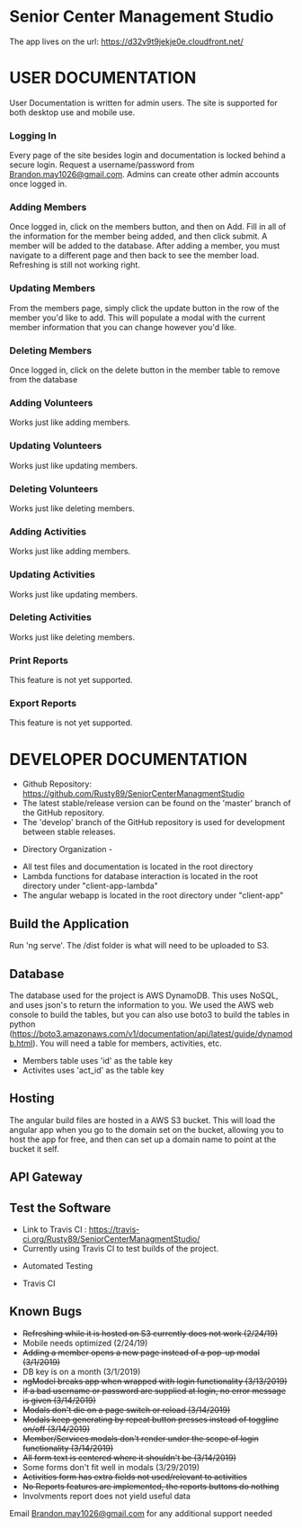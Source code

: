 # Senior Center Management Studio
The app lives on the url: https://d32v9t9jekje0e.cloudfront.net/

# USER DOCUMENTATION
User Documentation is written for admin users. The site is supported for both desktop use and mobile use.

### Logging In
Every page of the site besides login and documentation is locked behind a secure login. Request a username/password from Brandon.may1026@gmail.com. Admins can create other admin accounts once logged in.

### Adding Members
Once logged in, click on the members button, and then on Add. Fill in all of the information for the member being added, and then click submit. A member will be added to the database. After adding a member, you must navigate to a different page and then back to see the member load. Refreshing is still not working right.

### Updating Members
From the members page, simply click the update button in the row of the member you'd like to add. This will populate a modal with the current member information that you can change however you'd like.

### Deleting Members
Once logged in, click on the delete button in the member table to remove from the database

### Adding Volunteers
Works just like adding members.

### Updating Volunteers
Works just like updating members.

### Deleting Volunteers
Works just like deleting members.

### Adding Activities
Works just like adding members.

### Updating Activities
Works just like updating members.

### Deleting Activities
Works just like deleting members.

### Print Reports
This feature is not yet supported.

### Export Reports
This feature is not yet supported.

# DEVELOPER DOCUMENTATION
- Github Repository: https://github.com/Rusty89/SeniorCenterManagmentStudio
- The latest stable/release version can be found on the 'master' branch of the GitHub repository.
- The 'develop' branch of the GitHub repository is used for development between stable releases.
* Directory Organization - 
- All test files and documentation is located in the root directory
- Lambda functions for database interaction is located in the root directory under "client-app-lambda"
- The angular webapp is located in the root directory under "client-app"

## Build the Application
Run 'ng serve'. The /dist folder is what will need to be uploaded to S3.

## Database
The database used for the project is AWS DynamoDB. This uses NoSQL, and uses json's to return the information to you. We used the AWS web console to build the tables, but you can also use boto3 to build the tables in python (https://boto3.amazonaws.com/v1/documentation/api/latest/guide/dynamodb.html). You will need a table for members, activities, etc.
* Members table uses 'id' as the table key
* Activites uses 'act_id' as the table key

## Hosting
The angular build files are hosted in a AWS S3 bucket. This will load the angular app when you go to the domain set on the bucket, allowing you to host the app for free, and then can set up a domain name to point at the bucket it self. 

## API Gateway

## Test the Software
- Link to Travis CI : https://travis-ci.org/Rusty89/SeniorCenterManagmentStudio/
- Currently using Travis CI to test builds of the project.
* Automated Testing 
- Travis CI


## Known Bugs
* ~~Refreshing while it is hosted on S3 currently does not work (2/24/19)~~
* Mobile needs optimized (2/24/19)
* ~~Adding a member opens a new page instead of a pop-up modal (3/1/2019)~~
* DB key is on a month (3/1/2019)
* ~~ngModel breaks app when wrapped with login functionality (3/13/2019)~~
* ~~If a bad username or password are supplied at login, no error message is given (3/14/2019)~~
* ~~Modals don't die on a page switch or reload (3/14/2019)~~
* ~~Modals keep generating by repeat button presses instead of toggline on/off (3/14/2019)~~
* ~~Member/Services modals don't render under the scope of login functionality (3/14/2019)~~
* ~~All form text is centered where it shouldn't be (3/14/2019)~~
* Some forms don't fit well in modals (3/29/2019)
* ~~Activities form has extra fields not used/relevant to activities~~
* ~~No Reports features are implemented, the reports buttons do nothing~~
* Involvments report does not yield useful data


Email Brandon.may1026@gmail.com for any additional support needed


